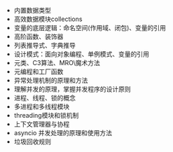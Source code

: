 * 内置数据类型
* 高效数据模块collections
* 变量的底层逻辑：命名空间(作用域、闭包)、变量的引用
* 高阶函数、装饰器
* 列表推导式、字典推导
* 设计模式：面向对象编程、单例模式、变量的引用
* 元类、C3算法、MRO\魔术方法
* 元编程和工厂函数
* 异常处理机制的原理和方法
* 理解并发的原理，掌握并发程序的设计原则
* 进程、线程、锁的概念
* 多进程和多线程模块
* threading模块和锁机制
* 上下文管理器与协程
* asyncio 并发处理的原理和使用方法
* 垃圾回收规则